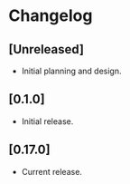 # Changelog

## [Unreleased]

- Initial planning and design.

## [0.1.0]

- Initial release.

## [0.17.0]

- Current release.
